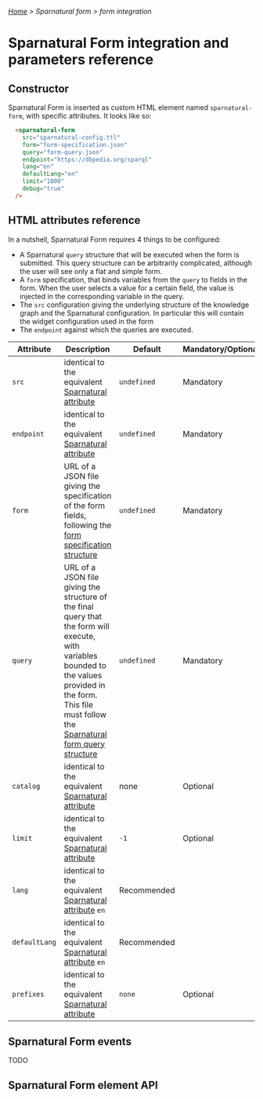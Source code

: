 _[Home](index.html) > Sparnatural form > form integration_

# Sparnatural Form integration and parameters reference

## Constructor

Sparnatural Form is inserted as custom HTML element named `sparnatural-form`, with specific attributes. It looks like so:

```html
  <sparnatural-form 
    src="sparnatural-config.ttl"
    form="form-specification.json"
    query="form-query.json"
    endpoint="https://dbpedia.org/sparql"
    lang="en"
    defaultLang="en"
    limit="1000"
    debug="true"
  />
```

## HTML attributes reference

In a nutshell, Sparnatural Form requires 4 things to be configured:

- A Sparnatural `query` structure that will be executed when the form is submitted. This query structure can be arbitrarily complicated, although the user will see only a flat and simple form.
- A `form` specification, that binds variables from the `query` to fields in the form. When the user selects a value for a certain field, the value is injected in the corresponding variable in the query.
- The `src` configuration giving the underlying structure of the knowledge graph and the Sparnatural configuration. In particular this will contain the widget configuration used in the form
- The `endpoint` against which the queries are executed.


| Attribute | Description | Default | Mandatory/Optional |
| --------- | ----------- | ------- | ------------------ |
| `src` | identical to the equivalent [Sparnatural attribute](../javascript-integration.md) | `undefined` | Mandatory
| `endpoint` | identical to the equivalent [Sparnatural attribute](../javascript-integration.md) | `undefined` | Mandatory
| `form` | URL of a JSON file giving the specification of the form fields, following the [form specification structure](form-configuration.md) | `undefined` | Mandatory
| `query` | URL of a JSON file giving the structure of the final query that the form will execute, with variables bounded to the values provided in the form. This file must follow the [Sparnatural form query structure](../Query-JSON-format.md) | `undefined` | Mandatory
| `catalog` | identical to the equivalent [Sparnatural attribute](../javascript-integration.md) | none | Optional|
| `limit` | identical to the equivalent [Sparnatural attribute](../javascript-integration.md) | `-1` | Optional|
| `lang` | identical to the equivalent [Sparnatural attribute](../javascript-integration.md) `en` | Recommended |
| `defaultLang` | identical to the equivalent [Sparnatural attribute](../javascript-integration.md) `en` | Recommended |
| `prefixes` | identical to the equivalent [Sparnatural attribute](../javascript-integration.md) | `none` | Optional

## Sparnatural Form events

TODO

## Sparnatural Form element API
